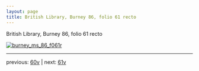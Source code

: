 ```yaml
---
layout: page
title: British Library, Burney 86, folio 61 recto
---
```


British Library, Burney 86, folio 61 recto

[![burney_ms_86_f061r](http://www.homermultitext.org/iipsrv?IIIF=/project/homer/pyramidal/deepzoom/bl/burney86imgs/v1/burney_ms_86_f061r.tif/full/800,/0/default.jpg)](http://www.homermultitext.org/ict2/?urn=urn:cite2:bl:burney86imgs.v1:burney_ms_86_f061r) 

---

previous:  [60v](../60v/) | next: [61v](../61v/)